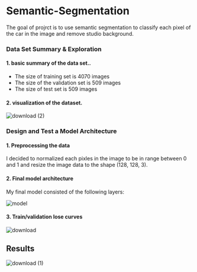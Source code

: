 # Semantic-Segmentation

The goal of projrct is to use semantic segmentation to classify each pixel of the car in the image and remove studio background.

### Data Set Summary & Exploration

#### 1. basic summary of the data set..

* The size of training set is 4070 images
* The size of the validation set is 509 images
* The size of test set is 509 images

#### 2. visualization of the dataset.

![download (2)](https://user-images.githubusercontent.com/61292363/109576338-a39d1b00-7b04-11eb-90cd-8e26dcaf13cf.png)

### Design and Test a Model Architecture

#### 1. Preprocessing the data

I decided to normalized each pixles in the image to be in range between 0 and 1 and resize the image data to the shape (128, 128, 3).

#### 2. Final model architecture

My final model consisted of the following layers:

![model](https://user-images.githubusercontent.com/61292363/109576618-2aea8e80-7b05-11eb-8e73-d44b2467fccf.png)


#### 3. Train/validation lose curves

![download](https://user-images.githubusercontent.com/61292363/109576787-7bfa8280-7b05-11eb-8d45-143a60b56326.png)

## Results

![download (1)](https://user-images.githubusercontent.com/61292363/109577125-207cc480-7b06-11eb-95ef-fabc09266991.png)

